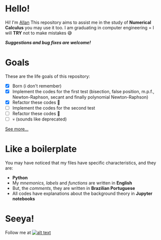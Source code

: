 # Hello!
Hi! I'm [Allan](https://github.com/acmlira) This repository aims to assist me in the study of **Numerical Calculus** you may use it too. I am graduating in computer engineering = I will **TRY** not to make mistakes :sweat_smile:

***Suggestions and bug fixes are welcome!***

# Goals
These are the life goals of this repository:
 - [x] Born (i don't remember)
 - [x] Implement the codes for the first test (bisection, false position, m.p.f., Newton-Raphson, secant and finally polynomial Newton-Raphson)
 - [x] Refactor these codes :triumph:
 - [ ] Implement the codes for the second test
 - [ ] Refactor these codes :triumph:
 - [ ] :skull: (sounds like deprecated)

[See more...](https://github.com/acmlira/pic16f628a/wiki)

# Like a boilerplate
You may have noticed that my files have specific characteristics, and they are:
 - **Python**
 - My *mnemonics, labels* and *functions* are written in **English**
 - But, the *comments*, they are written in **Brazilian Portuguese**
 - All codes have explanations about the background theory in **Jupyter notebooks**

# Seeya!
Follow me at [![alt text][1.1]][1] 

[1.1]: http://i.imgur.com/wWzX9uB.png 

[1]: http://www.twitter.com/acmIira
